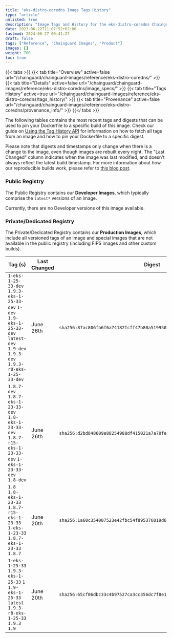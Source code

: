 ```yaml
---
title: "eks-distro-coredns Image Tags History"
type: "article"
unlisted: true
description: "Image Tags and History for the eks-distro-coredns Chainguard Image"
date: 2023-06-22T11:07:52+02:00
lastmod: 2024-06-27 00:41:27
draft: false
tags: ["Reference", "Chainguard Images", "Product"]
images: []
weight: 700
toc: true
---
```


{{< tabs >}}
{{< tab title="Overview" active=false url="/chainguard/chainguard-images/reference/eks-distro-coredns/" >}}
{{< tab title="Details" active=false url="/chainguard/chainguard-images/reference/eks-distro-coredns/image_specs/" >}}
{{< tab title="Tags History" active=true url="/chainguard/chainguard-images/reference/eks-distro-coredns/tags_history/" >}}
{{< tab title="Provenance" active=false url="/chainguard/chainguard-images/reference/eks-distro-coredns/provenance_info/" >}}
{{</ tabs >}}

The following tables contains the most recent tags and digests that can be used to pin your Dockerfile to a specific build of this image. Check our guide on [Using the Tag History API](/chainguard/chainguard-images/using-the-tag-history-api/) for information on how to fetch all tags from an image and how to pin your Dockerfile to a specific digest.

Please note that digests and timestamps only change when there is a change to the image, even though images are rebuilt every night. The "Last Changed" column indicates when the image was last modified, and doesn't always reflect the latest build timestamp. For more information about how our reproducible builds work, please refer to [this blog post](https://www.chainguard.dev/unchained/reproducing-chainguards-reproducible-image-builds).

### Public Registry
The Public Registry contains our **Developer Images**, which typically comprise the `latest*` versions of an image.

Currently, there are no Developer versions of this image available.

### Private/Dedicated Registry
The Private/Dedicated Registry contains our **Production Images**, which include all versioned tags of an image and special images that are not available in the public registry (including FIPS images and other custom builds).

| Tag (s)                                                                                                                                  | Last Changed | Digest                                                                    |
|------------------------------------------------------------------------------------------------------------------------------------------|--------------|---------------------------------------------------------------------------|
|  `1-eks-1-25-33-dev` `1.9.3-eks-1-25-33-dev` `1-dev` `1.9-eks-1-25-33-dev` `latest-dev` `1.9-dev` `1.9.3-dev` `1.9.3-r8-eks-1-25-33-dev` | June 26th    | `sha256:87ac806fb6f6a74182fcff47b80a5199503a2752dda70fe98e806f555955d53e` |
|  `1.8.7-dev` `1.8.7-eks-1-23-33-dev` `1.8-eks-1-23-33-dev` `1.8.7-r15-eks-1-23-33-dev` `1-eks-1-23-33-dev` `1.8-dev`                     | June 26th    | `sha256:d2bd848609e88254988df415021a7a70fe4508cb2b36e4d4cdf73f26ca11cdc3` |
|  `1.8` `1.8-eks-1-23-33` `1.8.7-r15-eks-1-23-33` `1-eks-1-23-33` `1.8.7-eks-1-23-33` `1.8.7`                                             | June 20th    | `sha256:1a60c354007523e42fbc54f895376019d621f6ae1fff9d83221291a761d42485` |
|  `1-eks-1-25-33` `1.9.3-eks-1-25-33` `1` `1.9-eks-1-25-33` `latest` `1.9.3-r8-eks-1-25-33` `1.9.3` `1.9`                                 | June 20th    | `sha256:65cf06dbc33c4b97527ca3cc356dc7f8e1be05e896f13525cec4bc9188cf83ca` |

